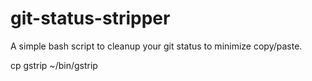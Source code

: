 # git-status-stripper
A simple bash script to cleanup your git status to minimize copy/paste.
 
cp gstrip ~/bin/gstrip 
